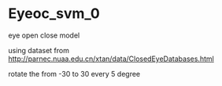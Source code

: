 # Eyeoc_svm_0
eye open close model

using dataset from http://parnec.nuaa.edu.cn/xtan/data/ClosedEyeDatabases.html

rotate the from -30 to 30 every 5 degree 